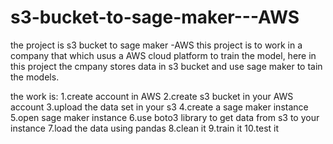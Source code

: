 # s3-bucket-to-sage-maker---AWS
the project is s3 bucket to sage maker -AWS
this project is to work in a company that which usus a AWS cloud platform to train the model, here in this project the cmpany stores data in s3 bucket and use sage maker to tain the models.

the work is:
1.create account in AWS
2.create s3 bucket in your AWS account
3.upload the data set in your s3
4.create a sage maker instance
5.open sage maker instance
6.use boto3 library to get data from s3 to your instance
7.load the data using pandas
8.clean it
9.train it
10.test it
